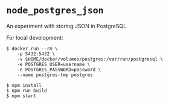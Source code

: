 # `node_postgres_json`

An experiment with storing JSON in PostgreSQL.

For local development:

```text
$ docker run --rm \
    -p 5432:5432 \
    -v $HOME/docker/volumes/postgres:/var/run/postgresql \
    -e POSTGRES_USER=username \
    -e POSTGRES_PASSWORD=password \
    --name postgres-tmp postgres
```

```
$ npm install
$ npm run build
$ npm start
```
